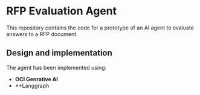 # RFP Evaluation Agent
This repository contains the code for a prototype of an AI agent to evaluate
answers to a RFP document.

## Design and implementation
The agent has been implemented using:
* **OCI Genrative AI**
* **Langgraph


